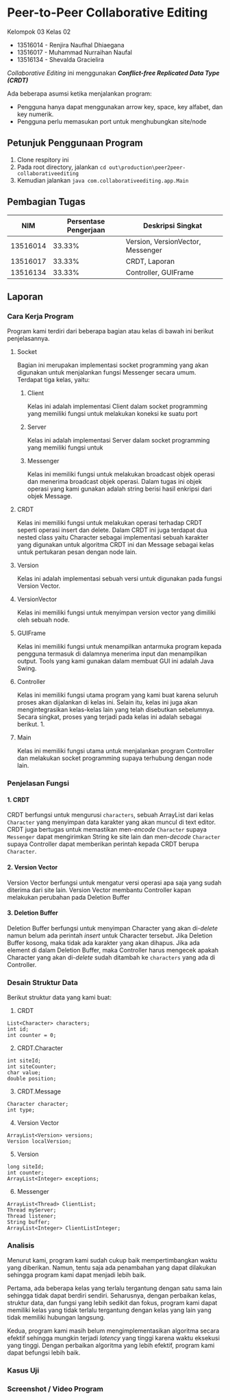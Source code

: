 # Peer-to-Peer Collaborative Editing

Kelompok 03 Kelas 02
- 13516014 - Renjira Naufhal Dhiaegana
- 13516017 - Muhammad Nurraihan Naufal
- 13516134 - Shevalda Gracielira

*Collaborative Editing* ini menggunakan ***Conflict-free Replicated Data Type (CRDT)***

Ada beberapa asumsi ketika menjalankan program:
* Pengguna hanya dapat menggunakan arrow key, space, key alfabet, dan key numerik.
* Pengguna perlu memasukan port untuk menghubungkan site/node

## Petunjuk Penggunaan Program

1. Clone respitory ini
2. Pada root directory, jalankan `cd out\production\peer2peer-collaborativeediting`
2. Kemudian jalankan `java com.collaborativeediting.app.Main` 

## Pembagian Tugas
| NIM      | Persentase Pengerjaan | Deskripsi Singkat                 |
| -------- | --------------------- | --------------------------------- |
| 13516014 | 33.33%                | Version, VersionVector, Messenger |
| 13516017 | 33.33%                | CRDT, Laporan                     |
| 13516134 | 33.33%                | Controller, GUIFrame              |

## Laporan

### Cara Kerja Program

Program kami terdiri dari beberapa bagian atau kelas di bawah ini berikut penjelasannya.

1. Socket
   
    Bagian ini merupakan implementasi socket programming yang akan digunakan untuk menjalankan fungsi Messenger secara umum. Terdapat tiga kelas, yaitu:

   1. Client

        Kelas ini adalah implementasi Client dalam socket programming yang memiliki fungsi untuk melakukan koneksi ke suatu port

   2. Server

        Kelas ini adalah implementasi Server dalam socket programming yang memiliki fungsi untuk

   3. Messenger
   
        Kelas ini memiliki fungsi untuk melakukan broadcast objek operasi dan menerima broadcast objek operasi. Dalam tugas ini objek operasi yang kami gunakan adalah string berisi hasil enkripsi dari objek Message.

2. CRDT
   
    Kelas ini memiliki fungsi untuk melakukan operasi terhadap CRDT seperti operasi insert dan delete. Dalam CRDT ini juga terdapat dua nested class yaitu Character sebagai implementasi sebuah karakter yang digunakan untuk algoritma CRDT ini dan Message sebagai kelas untuk pertukaran pesan dengan node lain.

3. Version

    Kelas ini adalah implementasi sebuah versi untuk digunakan pada fungsi Version Vector.

4. VersionVector

    Kelas ini memiliki fungsi untuk menyimpan version vector yang dimiliki oleh sebuah node.

5. GUIFrame

    Kelas ini memiliki fungsi untuk menampilkan antarmuka program kepada pengguna termasuk di dalamnya menerima input dan menampilkan output. Tools yang kami gunakan dalam membuat GUI ini adalah Java Swing.

6. Controller

    Kelas ini memiliki fungsi utama program yang kami buat karena seluruh proses akan dijalankan di kelas ini. Selain itu, kelas ini juga akan mengintegrasikan kelas-kelas lain yang telah disebutkan sebelumnya. Secara singkat, proses yang terjadi pada kelas ini adalah sebagai berikut.
    1. 

7.  Main

    Kelas ini memiliki fungsi utama untuk menjalankan program Controller dan melakukan socket programming supaya terhubung dengan node lain.

### Penjelasan Fungsi

#### 1. CRDT

CRDT berfungsi untuk mengurusi `characters`, sebuah ArrayList dari kelas `Character` yang menyimpan data karakter yang akan muncul di text editor. CRDT juga bertugas untuk memastikan men-*encode* `Character` supaya `Messenger` dapat mengirimkan String ke site lain dan men-*decode* `Character` supaya Controller dapat memberikan perintah kepada CRDT berupa `Character`.

#### 2. Version Vector

Version Vector berfungsi untuk mengatur versi operasi apa saja yang sudah diterima dari site lain. Version Vector membantu Controller kapan melakukan perubahan pada Deletion Buffer

#### 3. Deletion Buffer

Deletion Buffer berfungsi untuk menyimpan Character yang akan di-*delete* namun belum ada perintah *insert* untuk Character tersebut. Jika Deletion Buffer kosong, maka tidak ada karakter yang akan dihapus. Jika ada element di dalam Deletion Buffer, maka Controller harus mengecek apakah Character yang akan di-*delete* sudah ditambah ke `characters` yang ada di Controller.


### Desain Struktur Data

Berikut struktur data yang kami buat:

1. CRDT

```
List<Character> characters;
int id;
int counter = 0;
```

2. CRDT.Character

```
int siteId;
int siteCounter;
char value;
double position;
```

3. CRDT.Message

```
Character character;
int type;
```

4. Version Vector

```
ArrayList<Version> versions;
Version localVersion;
```

5. Version

```
long siteId;
int counter;
ArrayList<Integer> exceptions;
```

6. Messenger

```
ArrayList<Thread> ClientList;
Thread myServer;
Thread listener;
String buffer;
ArrayList<Integer> ClientListInteger;
```

### Analisis

Menurut kami, program kami sudah cukup baik mempertimbangkan waktu yang diberikan. Namun, tentu saja ada penambahan yang dapat dilakukan sehingga program kami dapat menjadi lebih baik.

Pertama, ada beberapa kelas yang terlalu tergantung dengan satu sama lain sehingga tidak dapat berdiri sendiri. Seharusnya, dengan perbaikan kelas, struktur data, dan fungsi yang lebih sedikit dan fokus, program kami dapat memiliki kelas yang tidak terlalu tergantung dengan kelas yang lain yang tidak memiliki hubungan langsung.

Kedua, program kami masih belum mengimplementasikan algoritma secara efektif sehingga mungkin terjadi *latency* yang tinggi karena waktu eksekusi yang tinggi. Dengan perbaikan algoritma yang lebih efektif, program kami dapat befungsi lebih baik.

### Kasus Uji

### Screenshot / Video Program


